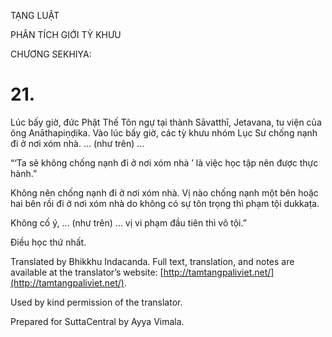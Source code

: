  

TẠNG LUẬT

PHÂN TÍCH GIỚI TỲ KHƯU

CHƯƠNG SEKHIYA:

# 21.

Lúc bấy giờ, đức Phật Thế Tôn ngự tại thành Sāvatthī, Jetavana, tu viện của ông Anāthapiṇḍika. Vào lúc bấy giờ, các tỳ khưu nhóm Lục Sư chống nạnh đi ở nơi xóm nhà. … (như trên) …

“‘Ta sẽ không chống nạnh đi ở nơi xóm nhà ’ là việc học tập nên được thực hành.”

Không nên chống nạnh đi ở nơi xóm nhà. Vị nào chống nạnh một bên hoặc hai bên rồi đi ở nơi xóm nhà do không có sự tôn trọng thì phạm tội dukkaṭa.

Không cố ý, … (như trên) … vị vi phạm đầu tiên thì vô tội.”

Điều học thứ nhất.

Translated by Bhikkhu Indacanda. Full text, translation, and notes are available at the translator’s website: [http://tamtangpaliviet.net/](http://tamtangpaliviet.net/).

Used by kind permission of the translator.

Prepared for SuttaCentral by Ayya Vimala.